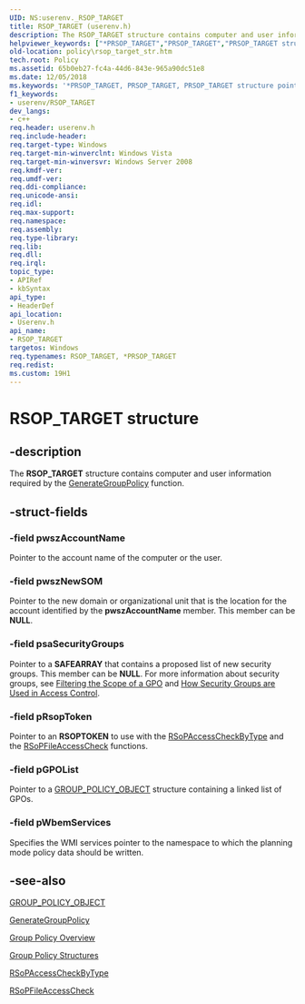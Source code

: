 ```yaml
---
UID: NS:userenv._RSOP_TARGET
title: RSOP_TARGET (userenv.h)
description: The RSOP_TARGET structure contains computer and user information required by the GenerateGroupPolicy function.
helpviewer_keywords: ["*PRSOP_TARGET","PRSOP_TARGET","PRSOP_TARGET structure pointer [Group Policy]","RSOP_TARGET","RSOP_TARGET structure [Group Policy]","_win32_rsop_target_str","policy.rsop_target_str","userenv/PRSOP_TARGET","userenv/RSOP_TARGET"]
old-location: policy\rsop_target_str.htm
tech.root: Policy
ms.assetid: 65b0eb27-fc4a-44d6-843e-965a90dc51e8
ms.date: 12/05/2018
ms.keywords: '*PRSOP_TARGET, PRSOP_TARGET, PRSOP_TARGET structure pointer [Group Policy], RSOP_TARGET, RSOP_TARGET structure [Group Policy], _win32_rsop_target_str, policy.rsop_target_str, userenv/PRSOP_TARGET, userenv/RSOP_TARGET'
f1_keywords:
- userenv/RSOP_TARGET
dev_langs:
- c++
req.header: userenv.h
req.include-header: 
req.target-type: Windows
req.target-min-winverclnt: Windows Vista
req.target-min-winversvr: Windows Server 2008
req.kmdf-ver: 
req.umdf-ver: 
req.ddi-compliance: 
req.unicode-ansi: 
req.idl: 
req.max-support: 
req.namespace: 
req.assembly: 
req.type-library: 
req.lib: 
req.dll: 
req.irql: 
topic_type:
- APIRef
- kbSyntax
api_type:
- HeaderDef
api_location:
- Userenv.h
api_name:
- RSOP_TARGET
targetos: Windows
req.typenames: RSOP_TARGET, *PRSOP_TARGET
req.redist: 
ms.custom: 19H1
---
```


# RSOP_TARGET structure


## -description


The
    <b>RSOP_TARGET</b> structure contains computer and user information required by the 
<a href="https://docs.microsoft.com/windows/desktop/api/userenv/nc-userenv-pfngenerategrouppolicy">GenerateGroupPolicy</a> function.


## -struct-fields




### -field pwszAccountName

Pointer to the account name of the computer or the user.


### -field pwszNewSOM

Pointer to the new domain or organizational unit that is the location for the account identified by the <b>pwszAccountName</b> member. This member can be <b>NULL</b>.


### -field psaSecurityGroups

Pointer to a <b>SAFEARRAY</b> that contains a proposed list of new security groups. This member can be <b>NULL</b>. For more information about security groups, see 
<a href="https://docs.microsoft.com/previous-versions/windows/desktop/Policy/filtering-the-scope-of-a-gpo">Filtering the Scope of a GPO</a> and 
<a href="https://docs.microsoft.com/windows/desktop/AD/how-security-groups-are-used-in-access-control">How Security Groups are Used in Access Control</a>.


### -field pRsopToken

Pointer to an <b>RSOPTOKEN</b> to use with the 
<a href="https://docs.microsoft.com/windows/desktop/api/userenv/nf-userenv-rsopaccesscheckbytype">RSoPAccessCheckByType</a> and the 
<a href="https://docs.microsoft.com/windows/desktop/api/userenv/nf-userenv-rsopfileaccesscheck">RSoPFileAccessCheck</a> functions.


### -field pGPOList

Pointer to a 
<a href="https://docs.microsoft.com/windows/desktop/api/userenv/ns-userenv-group_policy_objecta">GROUP_POLICY_OBJECT</a> structure containing a linked list of GPOs.


### -field pWbemServices

Specifies the WMI services pointer to the namespace to which the planning mode policy data should be written.


## -see-also




<a href="https://docs.microsoft.com/windows/desktop/api/userenv/ns-userenv-group_policy_objecta">GROUP_POLICY_OBJECT</a>



<a href="https://docs.microsoft.com/windows/desktop/api/userenv/nc-userenv-pfngenerategrouppolicy">GenerateGroupPolicy</a>



<a href="https://docs.microsoft.com/previous-versions/windows/desktop/Policy/about-group-policy">Group Policy Overview</a>



<a href="https://docs.microsoft.com/previous-versions/windows/desktop/Policy/group-policy-structures">Group Policy Structures</a>



<a href="https://docs.microsoft.com/windows/desktop/api/userenv/nf-userenv-rsopaccesscheckbytype">RSoPAccessCheckByType</a>



<a href="https://docs.microsoft.com/windows/desktop/api/userenv/nf-userenv-rsopfileaccesscheck">RSoPFileAccessCheck</a>
 

 

